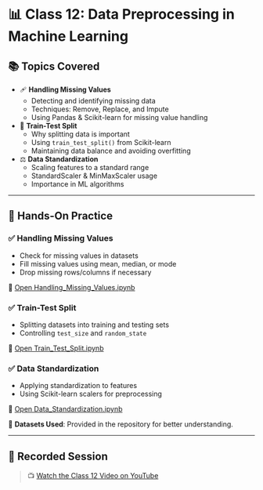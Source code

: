 # 📊 Class 12: Data Preprocessing in Machine Learning

## 📚 Topics Covered
- 🩹 **Handling Missing Values**
  - Detecting and identifying missing data
  - Techniques: Remove, Replace, and Impute
  - Using Pandas & Scikit-learn for missing value handling
- 🔀 **Train-Test Split**
  - Why splitting data is important
  - Using `train_test_split()` from Scikit-learn
  - Maintaining data balance and avoiding overfitting
- ⚖️ **Data Standardization**
  - Scaling features to a standard range
  - StandardScaler & MinMaxScaler usage
  - Importance in ML algorithms

---

## 🧪 Hands-On Practice

### ✅ Handling Missing Values
- Check for missing values in datasets
- Fill missing values using mean, median, or mode
- Drop missing rows/columns if necessary

🔗 [Open Handling_Missing_Values.ipynb](./Handling_Missing_Values.ipynb)

### ✅ Train-Test Split
- Splitting datasets into training and testing sets
- Controlling `test_size` and `random_state`

🔗 [Open Train_Test_Split.ipynb](./Train_Test_Split.ipynb)

### ✅ Data Standardization
- Applying standardization to features
- Using Scikit-learn scalers for preprocessing

🔗 [Open Data_Standardization.ipynb](./Data_Standardization.ipynb)

📁 **Datasets Used**: Provided in the repository for better understanding.

---

## 🎥 Recorded Session
> 📺 [Watch the Class 12 Video on YouTube]()

